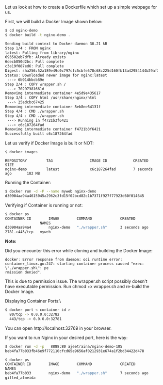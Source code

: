 Let us look at how to create a Dockerfile which set up a simple webpage for us.

First, we will build a Docker Image shown below:
```bash
$ cd nginx-demo
$ docker build -t nginx-demo .

Sending build context to Docker daemon 30.21 kB
Step 1/4 : FROM nginx
latest: Pulling from library/nginx
693502eb7dfb: Already exists
6decb850d2bc: Pull complete
c3e19f087ed6: Pull complete
Digest: sha256:52a189e49c0c797cfc5cbfe578c68c225d160fb13a42954144b29af3fe4fe335
Status: Downloaded newer image for nginx:latest
 ---> 6b914bbcb89e
Step 2/4 : COPY wrapper.sh /
 ---> 70297381661d
Removing intermediate container 4e5d9e435617
Step 3/4 : COPY html /usr/share/nginx/html
 ---> 25adcbc67425
Removing intermediate container 8eb8ee64131f
Step 4/4 : CMD ./wrapper.sh
Step 4/4 : CMD ./wrapper.sh
 ---> Running in f4721b3f6421
 ---> c6c187264fad
Removing intermediate container f4721b3f6421
Successfully built c6c187264fad
```

Let us verify if Docker Image is built or NOT:
```bash
$ docker images
```
```
REPOSITORY         TAG                 IMAGE ID            CREATED             SIZE
nginx-demo         latest              c6c187264fad        7 seconds ago       182 MB
```

Running the Container:
```bash
$ docker run -d -P --name myweb nginx-demo
d30904aa94a4615045a2962c3fd15f02bcd82c1b7371f927f77923d60f014645
```

Verifying if Container is running or not:
```bash
$ docker ps
CONTAINER ID        IMAGE        COMMAND             CREATED             STATUS              PORTS                           
                NAMES
d30904aa94a4        nginx-demo   "./wrapper.sh"      3 seconds ago       Up 2 seconds        0.0.0.0:32782->80/tcp, 0.0.0.0:3
2781->443/tcp   myweb
```

**Note:**

Did you encounter this error while cloning and building the Docker Image:

```
docker: Error response from daemon: oci runtime error: container_linux.go:247: starting container process caused "exec: \"./wrapper.sh\": pe
rmission denied".
```

This is due to permission issue. The wrapper.sh script possibly doesn't have executable permission. Run chmod +x wrapper.sh and re-build the Docker Image.

Displaying Container Ports:\
```bash
$ docker port < container id >
  80/tcp -> 0.0.0.0:32782
  443/tcp -> 0.0.0.0:32781
```

You can open http://localhost:32769 in your browser.

If you want to run Nginx in your desired port, here is the way:

```bash
$ docker run -d -p   8888:80 ajeetraina/nginx-demo-105
beb4fa77b033fb46e9f772110cfcd65e9656af0212931e674a1f2bd34422d478

$ docker ps
CONTAINER ID        IMAGE        COMMAND             CREATED             STATUS              PORTS                           
NAMES
beb4fa77b033        nginx-demo   "./wrapper.sh"      7 seconds ago       Up 5 seconds        443/tcp, 0.0.0.0:8888->80/tcp   
gifted_almeida
```
